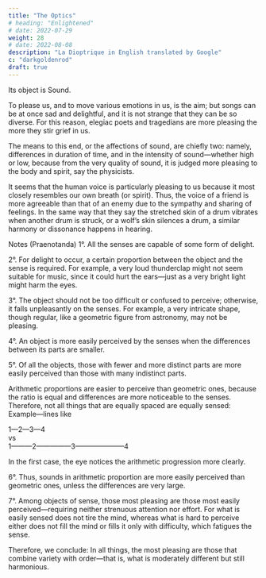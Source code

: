 ```yaml
---
title: "The Optics"
# heading: "Enlightened"
# date: 2022-07-29
weight: 28
# date: 2022-08-08
description: "La Dioptrique in English translated by Google"
c: "darkgoldenrod"
draft: true
---
```



Its object is Sound.

To please us, and to move various emotions in us, is the aim; but songs can be at once sad and delightful, and it is not strange that they can be so diverse. For this reason, elegiac poets and tragedians are more pleasing the more they stir grief in us.

The means to this end, or the affections of sound, are chiefly two: namely, differences in duration of time, and in the intensity of sound—whether high or low, because from the very quality of sound, it is judged more pleasing to the body and spirit, say the physicists.

It seems that the human voice is particularly pleasing to us because it most closely resembles our own breath (or spirit). Thus, the voice of a friend is more agreeable than that of an enemy due to the sympathy and sharing of feelings. In the same way that they say the stretched skin of a drum vibrates when another drum is struck, or a wolf’s skin silences a drum, a similar harmony or dissonance happens in hearing.

Notes (Praenotanda)
1°. All the senses are capable of some form of delight.

2°. For delight to occur, a certain proportion between the object and the sense is required. For example, a very loud thunderclap might not seem suitable for music, since it could hurt the ears—just as a very bright light might harm the eyes.

3°. The object should not be too difficult or confused to perceive; otherwise, it falls unpleasantly on the senses. For example, a very intricate shape, though regular, like a geometric figure from astronomy, may not be pleasing.

4°. An object is more easily perceived by the senses when the differences between its parts are smaller.

5°. Of all the objects, those with fewer and more distinct parts are more easily perceived than those with many indistinct parts.

Arithmetic proportions are easier to perceive than geometric ones, because the ratio is equal and differences are more noticeable to the senses. Therefore, not all things that are equally spaced are equally sensed: Example—lines like


1—2—3—4  
vs  
1———2—————3———————4

In the first case, the eye notices the arithmetic progression more clearly.

6°. Thus, sounds in arithmetic proportion are more easily perceived than geometric ones, unless the differences are very large.

7°. Among objects of sense, those most pleasing are those most easily perceived—requiring neither strenuous attention nor effort. For what is easily sensed does not tire the mind, whereas what is hard to perceive either does not fill the mind or fills it only with difficulty, which fatigues the sense.

Therefore, we conclude: In all things, the most pleasing are those that combine variety with order—that is, what is moderately different but still harmonious.


